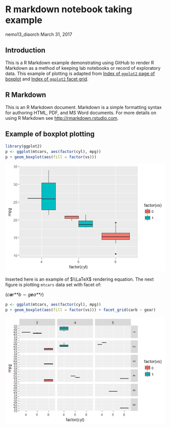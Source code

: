 R markdown notebook taking example
================
nemo13\_diaorch
March 31, 2017

Introduction
------------

This is a R Markdown example demonstrating using GitHub to render R Markdown as a method of keeping lab notebooks or record of exploratory data. This example of plotting is adapted from [Index of `ggplot2` page of boxplot](http://docs.ggplot2.org/0.9.3.1/geom_boxplot.html) and [Index of `ggplot2` facet grid](http://docs.ggplot2.org/0.9.3.1/facet_grid.html).

R Markdown
----------

This is an R Markdown document. Markdown is a simple formatting syntax for authoring HTML, PDF, and MS Word documents. For more details on using R Markdown see <http://rmarkdown.rstudio.com>.

Example of boxplot plotting
---------------------------

``` r
library(ggplot2)
p <- ggplot(mtcars, aes(factor(cyl), mpg))
p + geom_boxplot(aes(fill = factor(vs)))
```

![](20170331-PyLIE-R_boxplot_example_files/figure-markdown_github/boxplot-1.png)

Inserted here is an example of $\\LaTeX$ rendering equation. The next figure is plotting `mtcars` data set with facet of:

(*c**a**r**b* ∼ *g**e**a**r*)

``` r
p <- ggplot(mtcars, aes(factor(cyl), mpg))
p + geom_boxplot(aes(fill = factor(vs))) + facet_grid(carb ~ gear)
```

![](20170331-PyLIE-R_boxplot_example_files/figure-markdown_github/facet-1.png)
